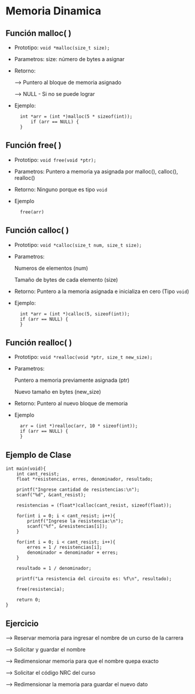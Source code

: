 # Memoria Dinamica

## Función malloc( )
- Prototipo:
    `void *malloc(size_t size);`

- Parametros:
    size: número de bytes a asignar

- Retorno:

    --> Puntero al bloque de memoria asignado

    --> NULL - Si no se puede lograr

- Ejemplo:

        int *arr = (int *)malloc(5 * sizeof(int));
            if (arr == NULL) {
        }

## Función free( )
- Prototipo:
    `void free(void *ptr);`

- Parametros:
    Puntero a memoria ya asignada por malloc(), calloc(), realloc()

- Retorno: Ninguno porque es tipo `void`

- Ejemplo

        free(arr)


## Función calloc( )
- Prototipo:
    `void *calloc(size_t num, size_t size);`

- Parametros: 

    Numeros de elementos (num)

    Tamaño de bytes de cada elemento (size)

- Retorno: 
    Puntero a la memoria asignada e inicializa en cero (Tipo `void`)

- Ejemplo:

        int *arr = (int *)calloc(5, sizeof(int));
        if (arr == NULL) {
        }

## Función realloc( )
- Prototipo:
    `void *realloc(void *ptr, size_t new_size);`

- Parametros:

    Puntero a memoria previamente asignada (ptr)

    Nuevo tamaño en bytes (new_size)

- Retorno:
    Puntero al nuevo bloque de memoria

- Ejemplo

        arr = (int *)realloc(arr, 10 * sizeof(int));
        if (arr == NULL) {
        }

## Ejemplo de Clase

    int main(void){
        int cant_resist;
        float *resistencias, erres, denominador, resultado;

        printf("Ingrese cantidad de resistencias:\n");
        scanf("%d", &cant_resist);

        resistencias = (float*)calloc(cant_resist, sizeof(float));

        for(int i = 0; i < cant_resist; i++){
            printf("Ingrese la resistencia:\n");
            scanf("%f", &resistencias[i]);
        }

        for(int i = 0; i < cant_resist; i++){
            erres = 1 / resistencias[i];
            denominador = denominador + erres;
        }

        resultado = 1 / denominador;
        
        printf("La resistencia del circuito es: %f\n", resultado);

        free(resistencia);

        return 0;
    }

## Ejercicio

--> Reservar memoria para ingresar el nombre de un curso de la carrera

--> Solicitar y guardar el nombre

--> Redimensionar memoria para que el nombre quepa exacto

--> Solicitar el código NRC del curso

--> Redimensionar la memoria para guardar el nuevo dato